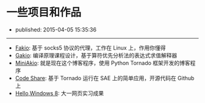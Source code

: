 # 一些项目和作品

- published: 2015-04-05 15:35:36

----------------------


* [Fakio][9]: 基于 socks5 协议的代理，工作在 Linux 上，作用你懂得
* [Gakio][8]: 编译原理课程设计，基于算符优先分析法的表达式求值解释器
* [MiniAkio][7]: 就是现在这个博客程序，使用 Python Tornado 框架开发的博客程序
* [Code Share][6]: 基于 Tornado 运行在 SAE 上的简单应用，开源代码在 Github 上
* [Hello,Windows 8][5]: 大一网页实习成果


[1]:http://twitter.com/SerhoLiu
[4]:https://github.com/SerhoLiu
[5]:http://hellowin8.sinaapp.com/about.html
[6]:http://tocode.sinaapp.com/
[7]:https://github.com/SerhoLiu/serholiu.com
[8]:https://github.com/SerhoLiu/gakio
[9]:https://github.com/SerhoLiu/fakio


